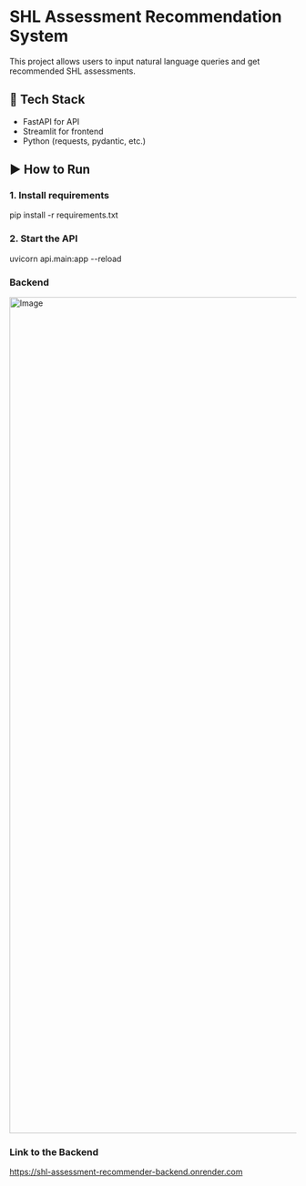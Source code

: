 # SHL Assessment Recommendation System

This project allows users to input natural language queries and get recommended SHL assessments.

## 🔧 Tech Stack
- FastAPI for API
- Streamlit for frontend
- Python (requests, pydantic, etc.)

## ▶️ How to Run

### 1. Install requirements
pip install -r requirements.txt

### 2. Start the API
uvicorn api.main:app --reload

### Backend

<img width="1470" alt="Image" src="https://github.com/user-attachments/assets/9df68683-3982-4b11-8a2f-9c9636c1d8cd" />

### Link to the Backend 

https://shl-assessment-recommender-backend.onrender.com

